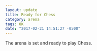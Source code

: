 ```yaml
---
layout: update
title: Ready for Chess
category: arena
tags: OK
date: "2017-02-21 14:51:27 -0500"
---
```


The arena is set and ready to play Chess.
